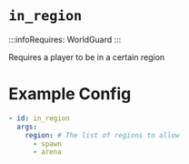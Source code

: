 # `in_region`
:::infoRequires:
WorldGuard
:::

Requires a player to be in a certain region
# Example Config
```yaml
- id: in_region
  args:
    region: # The list of regions to allow
      - spawn
      - arena
```
